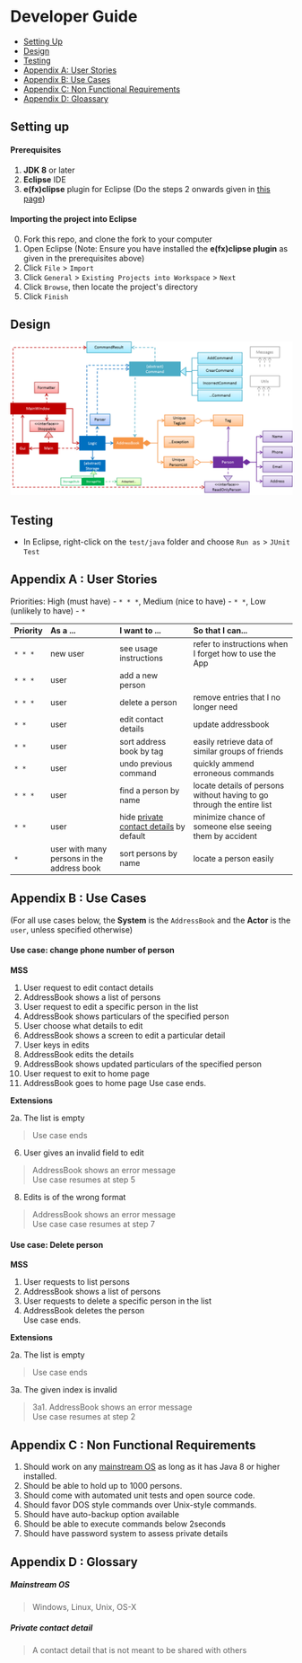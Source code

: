 # Developer Guide

* [Setting Up](#setting-up)
* [Design](#design)
* [Testing](#testing)
* [Appendix A: User Stories](#appendix-a--user-stories)
* [Appendix B: Use Cases](#appendix-b--use-cases)
* [Appendix C: Non Functional Requirements](#appendix-c--non-functional-requirements)
* [Appendix D: Gloassary](#appendix-d--glossary)

## Setting up

#### Prerequisites

1. **JDK 8** or later
2. **Eclipse** IDE
3. **e(fx)clipse** plugin for Eclipse (Do the steps 2 onwards given in
   [this page](http://www.eclipse.org/efxclipse/install.html#for-the-ambitious))


#### Importing the project into Eclipse

0. Fork this repo, and clone the fork to your computer
1. Open Eclipse (Note: Ensure you have installed the **e(fx)clipse plugin** as given in the prerequisites above)
2. Click `File` > `Import`
3. Click `General` > `Existing Projects into Workspace` > `Next`
4. Click `Browse`, then locate the project's directory
5. Click `Finish`

## Design
<img src="images/mainClassDiagram.png"/>

## Testing

* In Eclipse, right-click on the `test/java` folder and choose `Run as` > `JUnit Test`

## Appendix A : User Stories

Priorities: High (must have) - `* * *`, Medium (nice to have)  - `* *`,  Low (unlikely to have) - `*`


Priority | As a ... | I want to ... | So that I can...
-------- | :-------- | :--------- | :-----------
`* * *` | new user | see usage instructions | refer to instructions when I forget how to use the App
`* * *` | user | add a new person |
`* * *` | user | delete a person | remove entries that I no longer need
`* *` | user | edit contact details | update addressbook
`* *` | user | sort address book by tag | easily retrieve data of similar groups of friends
`* *` | user | undo previous command | quickly ammend erroneous commands
`* * *` | user | find a person by name | locate details of persons without having to go through the entire list
`* *` | user | hide [private contact details](#private-contact-detail) by default | minimize chance of someone else seeing them by accident
`*` | user with many persons in the address book | sort persons by name | locate a person easily


## Appendix B : Use Cases

(For all use cases below, the **System** is the `AddressBook` and the **Actor** is the `user`, unless specified otherwise)

#### Use case: change phone number of person

**MSS**

1. User request to edit contact details
2. AddressBook shows a list of persons
3. User request to edit a specific person in the list
4. AddressBook shows particulars of the specified person
5. User choose what details to edit
6. AddressBook shows a screen to edit a particular detail
7. User keys in edits
8. AddressBook edits the details 
9. AddressBook shows updated particulars of the specified person
10. User request to exit to home page
11. AddressBook goes to home page
Use case ends.

**Extensions** 

2a. The list is empty

> Use case ends

6. User gives an invalid field to edit

> AddressBook shows an error message <br>
  Use case resumes at step 5
  
8. Edits is of the wrong format

> AddressBook shows an error message <br>
  Use case case resumes at step 7

#### Use case: Delete person
 
**MSS**

1. User requests to list persons
2. AddressBook shows a list of persons
3. User requests to delete a specific person in the list
4. AddressBook deletes the person <br>
Use case ends.

**Extensions**

2a. The list is empty

> Use case ends

3a. The given index is invalid

> 3a1. AddressBook shows an error message <br>
  Use case resumes at step 2

## Appendix C : Non Functional Requirements

1. Should work on any [mainstream OS](#mainstream-os) as long as it has Java 8 or higher installed.
2. Should be able to hold up to 1000 persons.
3. Should come with automated unit tests and open source code.
4. Should favor DOS style commands over Unix-style commands.
5. Should have auto-backup option available
6. Should be able to execute commands below 2seconds
7. Should have password system to assess private details

## Appendix D : Glossary

##### Mainstream OS

> Windows, Linux, Unix, OS-X

##### Private contact detail

> A contact detail that is not meant to be shared with others
